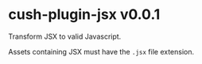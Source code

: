 # cush-plugin-jsx v0.0.1

Transform JSX to valid Javascript.

Assets containing JSX must have the `.jsx` file extension.
